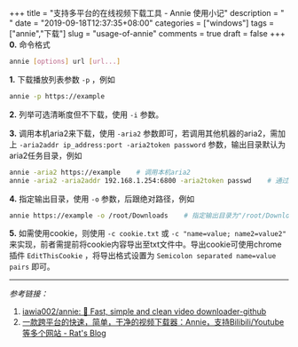 +++
title = "支持多平台的在线视频下载工具 - Annie 使用小记"
description = " "
date = "2019-09-18T12:37:35+08:00"
categories = ["windows"]
tags = ["annie","下载"]
slug = "usage-of-annie"
comments = true
draft = false
+++
**0.** 命令格式

```bash
annie [options] url [url...]
```

**1.** 下载播放列表参数 `-p` ，例如

```bash
annie -p https://example
```

**2.** 列举可选清晰度但不下载，使用  `-i` 参数。

**3.** 调用本机aria2来下载，使用 `-aria2` 参数即可，若调用其他机器的aria2，需加上 `-aria2addr ip_address:port -aria2token password` 参数，输出目录默认为aria2任务目录，例如

```bash
annie -aria2 https://example    # 调用本机aria2
annie -aria2 -aria2addr 192.168.1.254:6800 -aria2token passwd    # 通过RPC调用地址为192.168.1.254端口6800，token为passwd的机器上的aria2
```

**4.** 指定输出目录，使用 `-o` 参数，后跟绝对路径，例如

```bash
annie https://example -o /root/Downloads    # 指定输出目录为"/root/Downloads"
```

**5.** 如需使用cookie，则使用 `-c cookie.txt` 或 `-c "name=value; name2=value2"` 来实现，前者需提前将cookie内容导出至txt文件中。导出cookie可使用chrome插件 `EditThisCookie` ，将导出格式设置为 `Semicolon separated name=value pairs` 即可。

---

*参考链接：*

1. [iawia002/annie: 👾 Fast, simple and clean video downloader-github](https://github.com/iawia002/annie)
2. [一款跨平台的快速，简单，干净的视频下载器：Annie，支持Bilibili/Youtube等多个网站 - Rat's Blog](https://www.moerats.com/archives/935/)